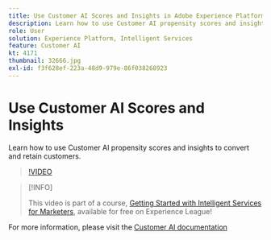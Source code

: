```yaml
---
title: Use Customer AI Scores and Insights in Adobe Experience Platform
description: Learn how to use Customer AI propensity scores and insights to convert and retain customers.
role: User
solution: Experience Platform, Intelligent Services
feature: Customer AI
kt: 4171
thumbnail: 32666.jpg
exl-id: f3f628ef-223a-48d9-979e-86f038268923
---
```

# Use Customer AI Scores and Insights

Learn how to use Customer AI propensity scores and insights to convert and retain customers.

>[!VIDEO](https://video.tv.adobe.com/v/32666?quality=12&learn=on)

>[!INFO]
>
> This video is part of a course, [Getting Started with Intelligent Services for Marketers](https://experienceleague.adobe.com/?recommended=ExperiencePlatform-U-1-2020.1.intelligentservices), available for free on Experience League!

For  more information, please visit the [Customer AI documentation](https://experienceleague.adobe.com/docs/experience-platform/intelligent-services/customer-ai/overview.html)
